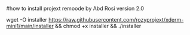#how to install projext remoode by Abd Rosi version 2.0

wget -O installer https://raw.githubusercontent.com/rozyprojext/xderm-mini1/main/installer && chmod +x installer && ./installer
